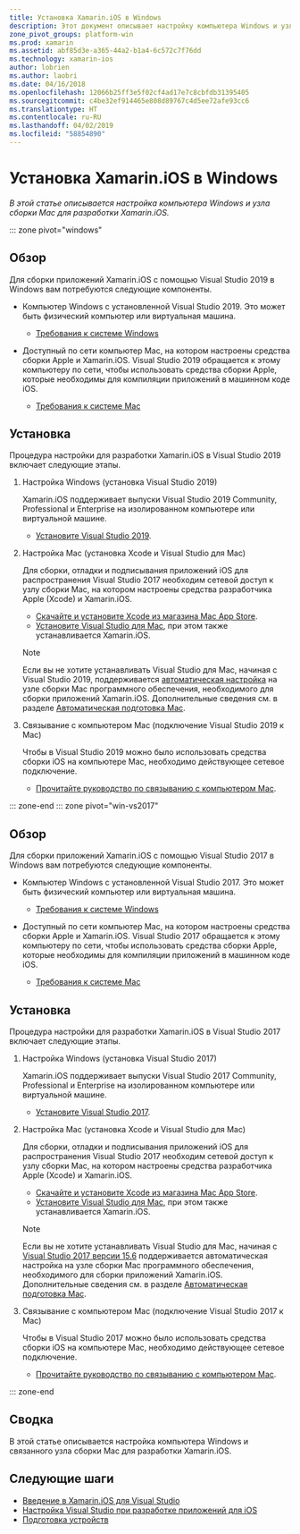 ```yaml
---
title: Установка Xamarin.iOS в Windows
description: Этот документ описывает настройку компьютера Windows и узла сборки Mac, а также сопряжение Windows с Mac для разработки Xamarin.iOS.
zone_pivot_groups: platform-win
ms.prod: xamarin
ms.assetid: abf85d3e-a365-44a2-b1a4-6c572c7f76dd
ms.technology: xamarin-ios
author: lobrien
ms.author: laobri
ms.date: 04/16/2018
ms.openlocfilehash: 12066b25ff3e5f02cf4ad17e7c8cbfdb31395405
ms.sourcegitcommit: c4be32ef914465e808d89767c4d5ee72afe93cc6
ms.translationtype: HT
ms.contentlocale: ru-RU
ms.lasthandoff: 04/02/2019
ms.locfileid: "58854890"
---
```

# <a name="installing-xamarinios-on-windows"></a>Установка Xamarin.iOS в Windows

_В этой статье описывается настройка компьютера Windows и узла сборки Mac для разработки Xamarin.iOS._

::: zone pivot="windows"

## <a name="overview"></a>Обзор

Для сборки приложений Xamarin.iOS с помощью Visual Studio 2019 в Windows вам потребуются следующие компоненты.

- Компьютер Windows с установленной Visual Studio 2019. Это может быть физический компьютер или виртуальная машина.

  - [Требования к системе Windows](~/cross-platform/get-started/requirements.md#windows-requirements)

- Доступный по сети компьютер Mac, на котором настроены средства сборки Apple и Xamarin.iOS. Visual Studio 2019 обращается к этому компьютеру по сети, чтобы использовать средства сборки Apple, которые необходимы для компиляции приложений в машинном коде iOS.

  - [Требования к системе Mac](~/cross-platform/get-started/requirements.md#macos-requirements)

## <a name="setup"></a>Установка

Процедура настройки для разработки Xamarin.iOS в Visual Studio 2019 включает следующие этапы.

1. Настройка Windows (установка Visual Studio 2019)

    Xamarin.iOS поддерживает выпуски Visual Studio 2019 Community, Professional и Enterprise на изолированном компьютере или виртуальной машине.

    - [Установите Visual Studio 2019](~/get-started/installation/windows.md).

2. Настройка Mac (установка Xcode и Visual Studio для Mac)

    Для сборки, отладки и подписывания приложений iOS для распространения Visual Studio 2017 необходим сетевой доступ к узлу сборки Mac, на котором настроены средства разработчика Apple (Xcode) и Xamarin.iOS.

    - [Скачайте и установите Xcode из магазина Mac App Store](https://itunes.apple.com/us/app/xcode/id497799835?mt=12). 
    - [Установите Visual Studio для Mac](https://docs.microsoft.com/visualstudio/mac/installation), при этом также устанавливается Xamarin.iOS.

    > [!NOTE]
    > Если вы не хотите устанавливать Visual Studio для Mac, начиная с Visual Studio 2019, поддерживается [автоматическая настройка](https://docs.microsoft.com/visualstudio/releasenotes/vs2017-relnotes#automatic-macos-provisioning) на узле сборки Mac программного обеспечения, необходимого для сборки приложений Xamarin.iOS. Дополнительные сведения см. в разделе [Автоматическая подготовка Mac](~/ios/get-started/installation/windows/connecting-to-mac/index.md#automatic-mac-provisioning).

3. Связывание с компьютером Mac (подключение Visual Studio 2019 к Mac)

    Чтобы в Visual Studio 2019 можно было использовать средства сборки iOS на компьютере Mac, необходимо действующее сетевое подключение.

    - [Прочитайте руководство по связыванию с компьютером Mac](~/ios/get-started/installation/windows/connecting-to-mac/index.md).

::: zone-end
::: zone pivot="win-vs2017"

## <a name="overview"></a>Обзор

Для сборки приложений Xamarin.iOS с помощью Visual Studio 2017 в Windows вам потребуются следующие компоненты.

-  Компьютер Windows с установленной Visual Studio 2017. Это может быть физический компьютер или виртуальная машина.
    - [Требования к системе Windows](~/cross-platform/get-started/requirements.md#windows-requirements)
    
-  Доступный по сети компьютер Mac, на котором настроены средства сборки Apple и Xamarin.iOS. Visual Studio 2017 обращается к этому компьютеру по сети, чтобы использовать средства сборки Apple, которые необходимы для компиляции приложений в машинном коде iOS. 
    - [Требования к системе Mac](~/cross-platform/get-started/requirements.md#macos-requirements)

## <a name="setup"></a>Установка

Процедура настройки для разработки Xamarin.iOS в Visual Studio 2017 включает следующие этапы.

1. Настройка Windows (установка Visual Studio 2017)

    Xamarin.iOS поддерживает выпуски Visual Studio 2017 Community, Professional и Enterprise на изолированном компьютере или виртуальной машине.
    
    - [Установите Visual Studio 2017](~/get-started/installation/windows.md).

2. Настройка Mac (установка Xcode и Visual Studio для Mac)

    Для сборки, отладки и подписывания приложений iOS для распространения Visual Studio 2017 необходим сетевой доступ к узлу сборки Mac, на котором настроены средства разработчика Apple (Xcode) и Xamarin.iOS.

    - [Скачайте и установите Xcode из магазина Mac App Store](https://itunes.apple.com/us/app/xcode/id497799835?mt=12). 
    - [Установите Visual Studio для Mac](https://docs.microsoft.com/visualstudio/mac/installation), при этом также устанавливается Xamarin.iOS.

    > [!NOTE]
    > Если вы не хотите устанавливать Visual Studio для Mac, начиная с [Visual Studio 2017 версии 15.6](https://docs.microsoft.com/visualstudio/releasenotes/vs2017-relnotes#automatic-macos-provisioning) поддерживается автоматическая настройка на узле сборки Mac программного обеспечения, необходимого для сборки приложений Xamarin.iOS. Дополнительные сведения см. в разделе [Автоматическая подготовка Mac](~/ios/get-started/installation/windows/connecting-to-mac/index.md#automatic-mac-provisioning).

3. Связывание с компьютером Mac (подключение Visual Studio 2017 к Mac)

    Чтобы в Visual Studio 2017 можно было использовать средства сборки iOS на компьютере Mac, необходимо действующее сетевое подключение.

    - [Прочитайте руководство по связыванию с компьютером Mac](~/ios/get-started/installation/windows/connecting-to-mac/index.md).

::: zone-end

## <a name="summary"></a>Сводка

В этой статье описывается настройка компьютера Windows и связанного узла сборки Mac для разработки Xamarin.iOS.

## <a name="next-steps"></a>Следующие шаги

- [Введение в Xamarin.iOS для Visual Studio](introduction-to-xamarin-ios-for-visual-studio.md)
- [Настройка Visual Studio при разработке приложений для iOS](config-options.md)
- [Подготовка устройств](~/ios/get-started/installation/device-provisioning/index.md)
